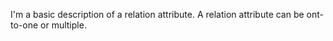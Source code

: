I'm a basic description of a relation attribute. 
A relation attribute can be ont-to-one or multiple.